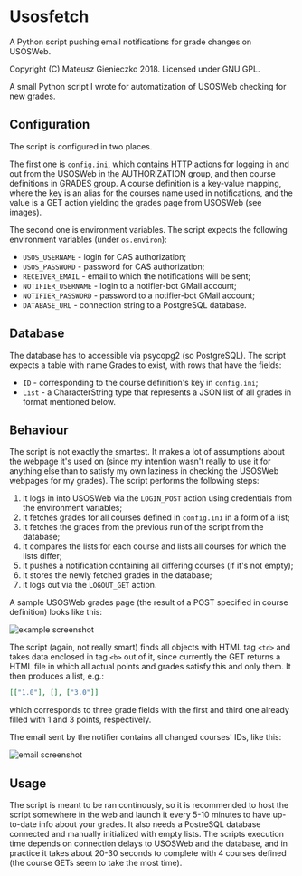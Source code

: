 # Usosfetch
A Python script pushing email notifications for grade changes on USOSWeb.

Copyright (C) Mateusz Gienieczko 2018.
Licensed under GNU GPL.

A small Python script I wrote for automatization of USOSWeb checking for new grades.

## Configuration

The script is configured in two places. 

The first one is `config.ini`, which contains HTTP actions for 
logging in and out from the USOSWeb in the AUTHORIZATION group, and then course definitions in GRADES group.
A course definition is a key-value mapping, where the key is an alias for the courses name used in notifications,
and the value is a GET action yielding the grades page from USOSWeb (see images).

The second one is environment variables. The script expects the following environment variables (under `os.environ`):

- `USOS_USERNAME` - login for CAS authorization;
- `USOS_PASSWORD` - password for CAS authorization;
- `RECEIVER_EMAIL` - email to which the notifications will be sent;
- `NOTIFIER_USERNAME` - login to a notifier-bot GMail account;
- `NOTIFIER_PASSWORD` - password to a notifier-bot GMail account;
- `DATABASE_URL` - connection string to a PostgreSQL database.

## Database

The database has to accessible via psycopg2 (so PostgreSQL). The script expects a table with name Grades to exist,
with rows that have the fields:
- `ID` - corresponding to the course definition's key in `config.ini`;
- `List` - a CharacterString type that represents a JSON list of all grades in format mentioned below.

## Behaviour

The script is not exactly the smartest. It makes a lot of assumptions about the webpage it's used on
(since my intention wasn't really to use it for anything else than to satisfy my own laziness in checking the 
USOSWeb webpages for my grades). The script performs the following steps:

1. it logs in into USOSWeb via the `LOGIN_POST` action using credentials from the environment variables;
2. it fetches grades for all courses defined in `config.ini` in a form of a list;
3. it fetches the grades from the previous run of the script from the database;
4. it compares the lists for each course and lists all courses for which the lists differ;
5. it pushes a notification containing all differing courses (if it's not empty);
6. it stores the newly fetched grades in the database;
7. it logs out via the `LOGOUT_GET` action.

A sample USOSWeb grades page (the result of a POST specified in course definition) looks like this:

![example screenshot](https://github.com/V0ldek/Usosfetch/tree/master/images/exampleCourse.png "Example course grades GET.")


The script (again, not really smart) finds all objects with HTML tag `<td>` and takes data enclosed in tag `<b>` out of it,
since currently the GET returns a HTML file in which all actual points and grades satisfy this and only them. It then produces
a list, e.g.:
```json
[["1.0"], [], ["3.0"]]
```
which corresponds to three grade fields with the first and third one already filled with 1 and 3 points, respectively.

The email sent by the notifier contains all changed courses' IDs, like this:

![email screenshot](https://github.com/V0ldek/Usosfetch/tree/master/images/exampleEmail.png "Example email screenshot.")


## Usage

The script is meant to be ran continously, so it is recommended to host the script somewhere in the web and launch
it every 5-10 minutes to have up-to-date info about your grades. It also needs a PostreSQL database connected and
manually initialized with empty lists. The scripts execution time depends on connection delays to USOSWeb and the database,
and in practice it takes about 20-30 seconds to complete with 4 courses defined (the course GETs seem to take the most
time).
